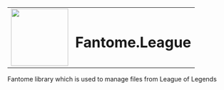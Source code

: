 <table>
  <tbody>
    <tr>
      <td><img width=128 height=128 src="https://i.imgur.com/qHBUCXp.png"></td>
      <td><h1>Fantome.League</h1></td>
    </tr>
  </tbody>
</table>

Fantome library which is used to manage files from League of Legends
